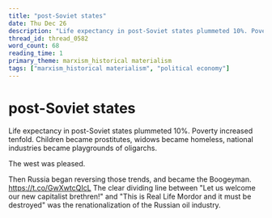 ```yaml
---
title: "post-Soviet states"
date: Thu Dec 26
description: "Life expectancy in post-Soviet states plummeted 10%. Poverty increased tenfold."
thread_id: thread_0582
word_count: 68
reading_time: 1
primary_theme: marxism_historical materialism
tags: ["marxism_historical materialism", "political economy"]
---
```


# post-Soviet states

Life expectancy in post-Soviet states plummeted 10%. Poverty increased tenfold. Children became prostitutes, widows became homeless, national industries became playgrounds of oligarchs.

The west was pleased.

Then Russia began reversing those trends, and became the Boogeyman. https://t.co/GwXwtcQIcL The clear dividing line between "Let us welcome our new capitalist brethren!" and "This is Real Life Mordor and it must be destroyed" was the renationalization of the Russian oil industry.